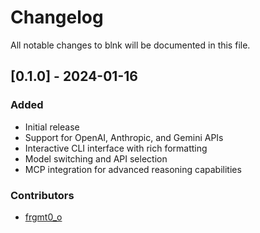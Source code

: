 # Changelog

All notable changes to blnk will be documented in this file.

## [0.1.0] - 2024-01-16

### Added
- Initial release
- Support for OpenAI, Anthropic, and Gemini APIs
- Interactive CLI interface with rich formatting
- Model switching and API selection
- MCP integration for advanced reasoning capabilities

### Contributors

- [frgmt0_o](https://github.com/frgmt0_o)

